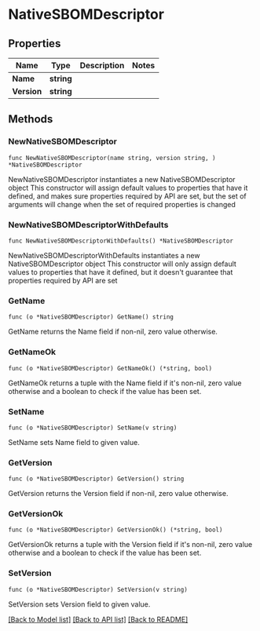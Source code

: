 # NativeSBOMDescriptor

## Properties

Name | Type | Description | Notes
------------ | ------------- | ------------- | -------------
**Name** | **string** |  | 
**Version** | **string** |  | 

## Methods

### NewNativeSBOMDescriptor

`func NewNativeSBOMDescriptor(name string, version string, ) *NativeSBOMDescriptor`

NewNativeSBOMDescriptor instantiates a new NativeSBOMDescriptor object
This constructor will assign default values to properties that have it defined,
and makes sure properties required by API are set, but the set of arguments
will change when the set of required properties is changed

### NewNativeSBOMDescriptorWithDefaults

`func NewNativeSBOMDescriptorWithDefaults() *NativeSBOMDescriptor`

NewNativeSBOMDescriptorWithDefaults instantiates a new NativeSBOMDescriptor object
This constructor will only assign default values to properties that have it defined,
but it doesn't guarantee that properties required by API are set

### GetName

`func (o *NativeSBOMDescriptor) GetName() string`

GetName returns the Name field if non-nil, zero value otherwise.

### GetNameOk

`func (o *NativeSBOMDescriptor) GetNameOk() (*string, bool)`

GetNameOk returns a tuple with the Name field if it's non-nil, zero value otherwise
and a boolean to check if the value has been set.

### SetName

`func (o *NativeSBOMDescriptor) SetName(v string)`

SetName sets Name field to given value.


### GetVersion

`func (o *NativeSBOMDescriptor) GetVersion() string`

GetVersion returns the Version field if non-nil, zero value otherwise.

### GetVersionOk

`func (o *NativeSBOMDescriptor) GetVersionOk() (*string, bool)`

GetVersionOk returns a tuple with the Version field if it's non-nil, zero value otherwise
and a boolean to check if the value has been set.

### SetVersion

`func (o *NativeSBOMDescriptor) SetVersion(v string)`

SetVersion sets Version field to given value.



[[Back to Model list]](../README.md#documentation-for-models) [[Back to API list]](../README.md#documentation-for-api-endpoints) [[Back to README]](../README.md)


